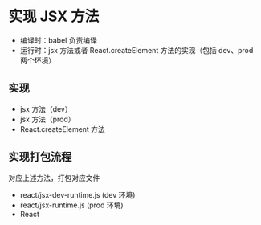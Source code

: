 # 实现 JSX 方法

- 编译时：babel 负责编译
- 运行时：jsx 方法或者 React.createElement 方法的实现（包括 dev、prod 两个环境）

## 实现

- jsx 方法（dev）
- jsx 方法（prod）
- React.createElement 方法

## 实现打包流程

对应上述方法，打包对应文件

- react/jsx-dev-runtime.js (dev 环境)
- react/jsx-runtime.js (prod 环境)
- React
